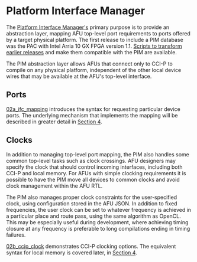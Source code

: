 # Platform Interface Manager

The [Platform Interface
Manager's](https://github.com/OPAE/opae-sdk/tree/master/platforms) primary
purpose is to provide an abstraction layer, mapping AFU top-level port
requirements to ports offered by a target physical platform. The first release
to include a PIM database was the PAC with Intel Arria 10 GX FPGA version
1.1. [Scripts to transform earlier
releases](https://github.com/OPAE/intel-fpga-bbb/tree/master/platform-ifc-mgr-compat)
and make them compatible with the PIM are available.

The PIM abstraction layer allows AFUs that connect only to CCI-P to compile on
any physical platform, independent of the other local device wires that may be
available at the AFU's top-level interface.

## Ports

[02a_ifc_mapping](02a_ifc_mapping) introduces the syntax for requesting
particular device ports. The underlying mechanism that implements the mapping
will be described in greater detail in [Section 4](../04_local_memory).

## Clocks

In addition to managing top-level port mapping, the PIM also handles some
common top-level tasks such as clock crossings. AFU designers may specify the
clock that should control incoming interfaces, including both CCI-P and local
memory. For AFUs with simple clocking requirements it is possible to have the
PIM move all devices to common clocks and avoid clock management within the
AFU RTL.

The PIM also manages proper clock constraints for the user-specified clock,
using configuration stored in the AFU JSON. In addition to fixed frequencies,
the user clock can be set to whatever frequency is achieved in a particular
place and route pass, using the same algorithm as OpenCL. This may be
especially useful during development, where achieving timing closure at any
frequency is preferable to long compilations ending in timing failures.

[02b_ccip_clock](02b_ccip_clock) demonstrates CCI-P clocking options. The
equivalent syntax for local memory is covered later, in [Section
4](../04_local_memory).
